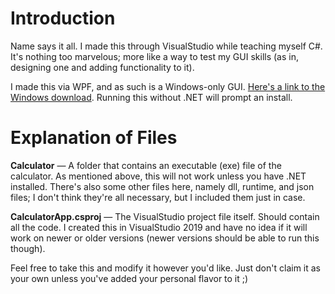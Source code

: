 # Introduction
Name says it all. I made this through VisualStudio while teaching myself C#. It's nothing too marvelous; more like a way to test my GUI skills (as in, designing one and adding functionality to it). 

I made this via WPF, and as such is a Windows-only GUI. [Here's a link to the Windows download](https://dotnet.microsoft.com/en-us/download/dotnet-framework). Running this without .NET will prompt an install.

# Explanation of Files
**Calculator** — A folder that contains an executable (exe) file of the calculator. As mentioned above, this will not work unless you have .NET installed. There's also some other files here, namely dll, runtime, and json files; I don't think they're all necessary, but I included them just in case.

**CalculatorApp.csproj** — The VisualStudio project file itself. Should contain all the code. I created this in VisualStudio 2019 and have no idea if it will work on newer or older versions (newer versions should be able to run this though).

Feel free to take this and modify it however you'd like. Just don't claim it as your own unless you've added your personal flavor to it ;)
